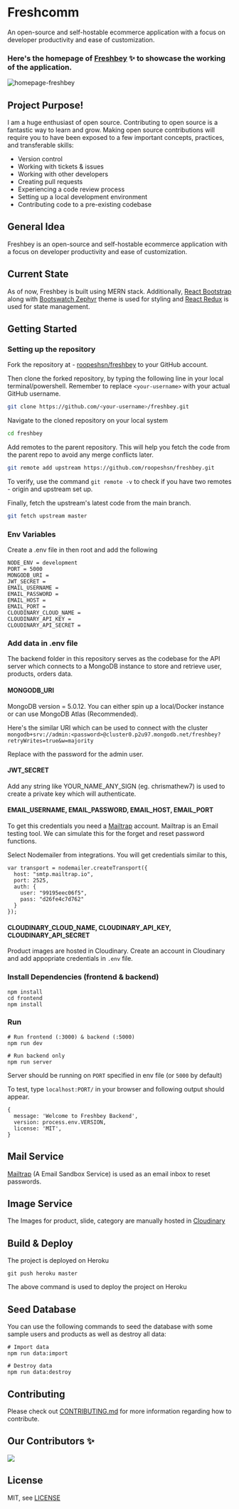 # Freshcomm

An open-source and self-hostable ecommerce application with a focus on developer productivity and ease of customization.

### Here's the homepage of [Freshbey](https://freshbey.herokuapp.com/) ✨ to showcase the working of the application.

![homepage-freshbey](https://user-images.githubusercontent.com/70762571/167148307-718dabc9-057d-4296-853a-6da097d800d4.png)

## Project Purpose!

I am a huge enthusiast of open source. Contributing to open source is a fantastic way to learn and grow. Making open source contributions will require you to have been exposed to a few important concepts, practices, and transferable skills:

- Version control
- Working with tickets & issues
- Working with other developers
- Creating pull requests
- Experiencing a code review process
- Setting up a local development environment
- Contributing code to a pre-existing codebase

## General Idea

Freshbey is an open-source and self-hostable ecommerce application with a focus on developer productivity and ease of customization.

## Current State

As of now, Freshbey is built using MERN stack. Additionally, [React Bootstrap](https://react-bootstrap.github.io/) along with [Bootswatch Zephyr](https://bootswatch.com/zephyr/) theme is used for styling and [React Redux](https://react-redux.js.org/) is used for state management.

## Getting Started

### Setting up the repository

Fork the repository at - [roopeshsn/freshbey](https://github.com/roopeshsn/freshbey) to your GitHub account.

Then clone the forked repository, by typing the following line in your local terminal/powershell. Remember to replace `<your-username>` with your actual GitHub username.

```bash
git clone https://github.com/<your-username>/freshbey.git
```

Navigate to the cloned repository on your local system

```bash
cd freshbey
```

Add remotes to the parent repository. This will help you fetch the code from the
parent repo to avoid any merge conflicts later.

```bash
git remote add upstream https://github.com/roopeshsn/freshbey.git
```

To verify, use the command `git remote -v` to check if you have two remotes - origin and upstream set up.

Finally, fetch the upstream's latest code from the main branch.

```bash
git fetch upstream master
```

### Env Variables

Create a .env file in then root and add the following

```
NODE_ENV = development
PORT = 5000
MONGODB_URI =
JWT_SECRET =
EMAIL_USERNAME =
EMAIL_PASSWORD =
EMAIL_HOST =
EMAIL_PORT =
CLOUDINARY_CLOUD_NAME =
CLOUDINARY_API_KEY = 
CLOUDINARY_API_SECRET = 
```

### Add data in .env file

The backend folder in this repository serves as the codebase for the API server which connects to a MongoDB instance to store and retrieve user, products, orders data.

#### MONGODB_URI

MongoDB version = 5.0.12. You can either spin up a local/Docker instance or can use MongoDB Atlas (Recommended). 

Here's the similar URI which can be used to connect with the cluster
`mongodb+srv://admin:<password>@cluster0.p2u97.mongodb.net/freshbey?retryWrites=true&w=majority`

Replace <password> with the password for the admin user.

#### JWT_SECRET

Add any string like YOUR_NAME_ANY_SIGN (eg. chrismathew7) is used to create a private key which will authenticate.

#### EMAIL_USERNAME, EMAIL_PASSWORD, EMAIL_HOST, EMAIL_PORT

To get this credentials you need a [Mailtrap](https://mailtrap.io) account. Mailtrap is an Email testing tool. We can simulate this for the forget and reset password functions.

Select Nodemailer from integrations. You will get credentials similar to this,

```
var transport = nodemailer.createTransport({
  host: "smtp.mailtrap.io",
  port: 2525,
  auth: {
    user: "99195eec06f5",
    pass: "d26fe4c7d762"
  }
});
```
  
#### CLOUDINARY_CLOUD_NAME, CLOUDINARY_API_KEY, CLOUDINARY_API_SECRET
Product images are hosted in Cloudinary. Create an account in Cloudinary and add appopriate credentials in `.env` file.

### Install Dependencies (frontend & backend)

```
npm install
cd frontend
npm install
```

### Run

```
# Run frontend (:3000) & backend (:5000)
npm run dev

# Run backend only
npm run server
```

Server should be running on `PORT` specified in env file (or `5000` by default)

To test, type `localhost:PORT/` in your browser and following output should appear.

```
{
  message: 'Welcome to Freshbey Backend',
  version: process.env.VERSION,
  license: 'MIT',
}
```

## Mail Service

[Mailtrap](https://www.example.com) (A Email Sandbox Service) is used as an email inbox to reset passwords.

## Image Service

The Images for product, slide, category are manually hosted in [Cloudinary](https://cloudinary.com/)

## Build & Deploy

The project is deployed on Heroku

```
git push heroku master
```

The above command is used to deploy the project on Heroku

## Seed Database

You can use the following commands to seed the database with some sample users and products as well as destroy all data:

```
# Import data
npm run data:import

# Destroy data
npm run data:destroy
```

## Contributing

Please check out [CONTRIBUTING.md](CONTRIBUTING.md) for more information regarding how to contribute.

## Our Contributors ✨

<a href="https://github.com/roopeshsn/freshbey/graphs/contributors">
  <img src="https://contrib.rocks/image?repo=roopeshsn/freshbey" />
</a>

## License

MIT, see [LICENSE](LICENSE)
